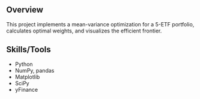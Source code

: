 ## Overview
This project implements a mean-variance optimization for a 5-ETF portfolio, calculates optimal weights, and visualizes the efficient frontier.  

## Skills/Tools
- Python
- NumPy, pandas
- Matplotlib
- SciPy
- yFinance
